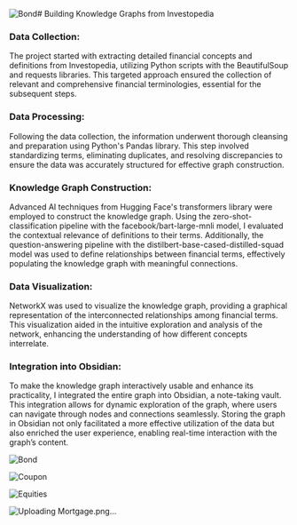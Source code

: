 ![Bond](https://github.com/IshaPatro/Investopedia-Knowledge-Graph/assets/44529324/f8daf511-4c94-48a8-9f91-5d99db9150af)# Building Knowledge Graphs from Investopedia

### Data Collection:
The project started with extracting detailed financial concepts and definitions from Investopedia, utilizing Python scripts with the BeautifulSoup and requests libraries. This targeted approach ensured the collection of relevant and comprehensive financial terminologies, essential for the subsequent steps.

### Data Processing:
Following the data collection, the information underwent thorough cleansing and preparation using Python's Pandas library. This step involved standardizing terms, eliminating duplicates, and resolving discrepancies to ensure the data was accurately structured for effective graph construction.

### Knowledge Graph Construction:
Advanced AI techniques from Hugging Face's transformers library were employed to construct the knowledge graph. Using the zero-shot-classification pipeline with the facebook/bart-large-mnli model, I evaluated the contextual relevance of definitions to their terms. Additionally, the question-answering pipeline with the distilbert-base-cased-distilled-squad model was used to define relationships between financial terms, effectively populating the knowledge graph with meaningful connections.

### Data Visualization:
NetworkX was used to visualize the knowledge graph, providing a graphical representation of the interconnected relationships among financial terms. This visualization aided in the intuitive exploration and analysis of the network, enhancing the understanding of how different concepts interrelate.

### Integration into Obsidian:
To make the knowledge graph interactively usable and enhance its practicality, I integrated the entire graph into Obsidian, a note-taking vault. This integration allows for dynamic exploration of the graph, where users can navigate through nodes and connections seamlessly. Storing the graph in Obsidian not only facilitated a more effective utilization of the data but also enriched the user experience, enabling real-time interaction with the graph’s content.

![Bond](https://github.com/IshaPatro/Investopedia-Knowledge-Graph/assets/44529324/b0d06bff-7ee0-418d-81c6-ca561498d325)


![Coupon](https://github.com/IshaPatro/Investopedia-Knowledge-Graph/assets/44529324/4cc08169-7a48-49be-8035-899d66e92484)


![Equities](https://github.com/IshaPatro/Investopedia-Knowledge-Graph/assets/44529324/a81b22f8-32e7-4adc-a5c2-7dd680686a15)


![Uploading Mortgage.png…]()






